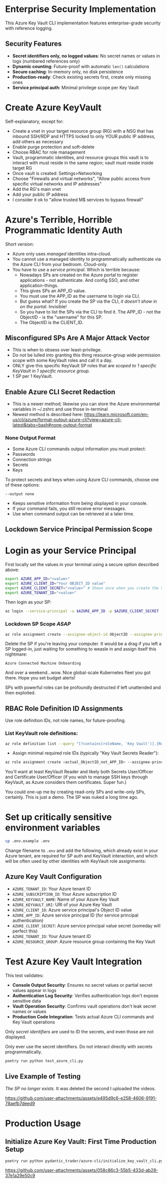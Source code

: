 # Enterprise Security Implementation

This Azure Key Vault CLI implementation features enterprise-grade security with
reference logging.

## Security Features

- **Secret identifiers only, no logged values**: No secret names or values in
  logs (numbered references only)
- **Dynamic counting**: Future-proof with automatic `len()` calculations
- **Secure caching**: In-memory only, no disk persistence
- **Production-ready**: Check existing secrets first, create only missing ones
- **Service principal auth**: Minimal privilege scope per Key Vault

# Create Azure KeyVault

Self-explanatory, except for:

- Create a vnet in your target resource group (RG) with a NSG that has inbound
  SSH/RDP and HTTPS locked to only YOUR public IP address, add others as
  necessary
- Enable purge protection and soft-delete
- Choose RBAC for role management
- Vault, programmatic identities, and resource groups this vault is to interact
  with must reside in the same region; vault must reside inside target RG
- Once vault is created: Settings>Networking
- Choose "Firewalls and virtual networks", "Allow public access from specific
  virtual networks and IP addresses"
- Add the RG's main vnet
- Add your public IP address
- I consider it ok to "allow trusted M$ services to bypass firewall"

# Azure's Terrible, Horrible Programmatic Identity Auth

Short version:

- Azure only uses _managed_ identities intra-cloud.
- You cannot use a managed identity to programmatically authenticate via the
  Azure CLI from your bedroom. Cloud-only.
- You have to use a _service principal_. Which is terrible because:
  - Nowadays SPs are created on the Azure portal to register applications - not
    authenticate. And config SSO, and other application-things.
  - This gives SPs an APP_ID value.
  - You must use the APP_ID as the username to login via CLI.
  - But guess what? If you create the SP via the CLI, _it doesn't show in on the
    portal_. Invisible!
  - So you have to list the SPs via the CLI to find it. The APP_ID - not the
    ObjectID - is the "username" for this SP.
  - The ObjectID is the CLIENT_ID.

## Misconfigured SPs Are A Major Attack Vector

- This is when to obsess over least-privilege.
- Do not be lulled into granting this thing resource-group wide permission scope
  with some KeyVault roles and call it a day.
- ONLY give this specific KeyVault SP roles that are _scoped to 1 specific
  KeyVault in 1 specific resource group._
- 1 SP per 1 KeyVault.

## Enable Azure CLI Secret Redaction

- This is a newer method; likewise you can store the Azure environmental
  variables in ~/.zshrc and use those in-terminal
- Newest method is described here:
  https://learn.microsoft.com/en-us/cli/azure/format-output-azure-cli?view=azure-cli-latest&tabs=bash#none-output-format

### None Output Format

- Some Azure CLI commands output information you must protect:
- Passwords
- Connection strings
- Secrets
- Keys

To protect secrets and keys when using Azure CLI commands, choose one of these
options:

```
--output none
```

- Keeps sensitive information from being displayed in your console.
- If your command fails, you still receive error messages.
- Use when command output can be retrieved at a later time.

## Lockdown Service Principal Permission Scope

# Login as your Service Principal

First locally set the values in your terminal using a secure option described
above:

```bash
export AZURE_APP_ID="<value>"
export AZURE_CLIENT_ID="Your OBJECT_ID value"
export AZURE_CLIENT_SECRET="<value>" # Shown once when you create the SP via CLI.
export AZURE_TENANT_ID="<value>"
```

Then login as your SP:

```bash
az login --service-principal -u $AZURE_APP_ID -p $AZURE_CLIENT_SECRET --tenant $AZURE_TENANT_ID
```

### Lockdown SP Scope _ASAP_

```bash
az role assignment create --assignee-object-id ObjectID --assignee-principal-type ServicePrincipal --scope "/subscriptions/AZURE_SUBSCRIPTION_ID/resourceGroups/AZURE_RESOURCE_GROUP/providers/Microsoft.KeyVault/vaults/AZURE_KEYVAULT_NAME"
```

Delete the SP if you're leaving your computer. It would be a drag if you left a
SP logged-in, just waiting for something to weasle in and assign itself this
nightmare:

`Azure Connected Machine Onboarding`

And over a weekend...wow. Nice global-scale Kubernetes fleet you got there. Hope
you set budget alerts!

SPs with powerful roles can be profoundly destructed if left unattended and then
exploited.

## RBAC Role Definition ID Assignments

Use role definition IDs, not role names, for future-proofing.

### List KeyVault role definitions:

```bash
az role definition list --query "[?contains(roleName, 'Key Vault')].{RoleName:roleName, RoleId:name}" --output table
```

- Assign minimal required role IDs (typically "Key Vault Secrets Reader"):

```bash
az role assignment create <actual_ObjectID_not_APP_ID> --assignee-principal-type ServicePrincipal --role-definition-id <id-value-from-list> --scope "/subscriptions/AZURE_SUBSCRIPTION_ID/resourceGroups/AZURE_RESOURCE_GROUP/providers/Microsoft.KeyVault/vaults/AZURE_KEYVAULT_NAME"
```

You'll want at least KeyVault Reader and likely both Secrets User/Officer and
Certificate User/Officer (if you wish to manage SSH keys through KeyVault, as
Azure considers them certificates. Super fun.)

You could one-up me by creating read-only SPs and write-only SPs, certainly.
This is just a demo. The SP was nuked a long time ago.

# Set up critically sensitive environment variables

```bash
cp .env.example .env
```

Change filename to `.env` and add the following, which already exist in your
Azure tenant, are required for SP auth and KeyVault interaction, and which will
be often used by other identities with KeyVault role assignments:

## Azure Key Vault Configuration

- `AZURE_TENANT_ID`: Your Azure tenant ID
- `AZURE_SUBSCRIPTION_ID`: Your Azure subscription ID
- `AZURE_KEYVAULT_NAME`: Name of your Azure Key Vault
- `AZURE_KEYVAULT_URI`: URI of your Azure Key Vault
- `AZURE_CLIENT_ID`: Azure service principal's Object ID value
- `AZURE_APP_ID`: Azure service principal ID (for service principal
  authentication)
- `AZURE_CLIENT_SECRET`: Azure service principal value secret (someday will
  perfect this)
- `AZURE_TENANT_ID`: Your Azure tenant ID
- `AZURE_RESOURCE_GROUP`: Azure resource group containing the Key Vault

# Test Azure Key Vault Integration

This test validates:

- **Console Output Security**: Ensures no secret values or partial secret values
  appear in logs
- **Authentication Log Security**: Verifies authentication logs don't expose
  sensitive data
- **Vault Operation Security**: Confirms vault operations don't leak secret
  names or values
- **Production Code Integration**: Tests actual Azure CLI commands and Key Vault
  operations

Only _secret identifiers_ are used to ID the secrets, and even those are not
displayed.

Only ever use the secret identifiers. Do not interact directly with secrets
programmatically.

```bash
poetry run python test_azure_cli.py
```

## Live Example of Testing

_The SP no longer exists._ It was deleted the second I uploaded the videos.

https://github.com/user-attachments/assets/e495d9c6-e258-4606-9191-78aefb7deed9

# Production Usage

## Initialize Azure Key Vault: First Time Production Setup

```bash
poetry run python pydantic_trader/azure-cli/initialize_key_vault_cli.py
```

https://github.com/user-attachments/assets/058c86c3-55b5-433d-ab28-37e1a29e50c9
